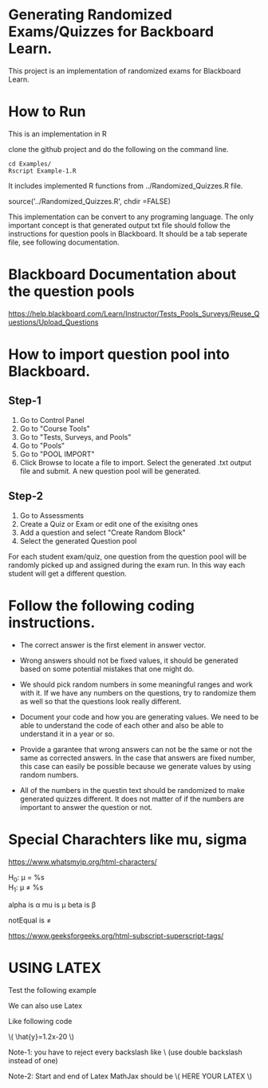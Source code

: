 # Generating Randomized Exams/Quizzes for Backboard Learn. 

This project is an implementation of randomized exams for Blackboard Learn. 

# How to Run 
This is an implementation in R

clone the github project and do the following on the command line. 

```
cd Examples/
Rscript Example-1.R
```

It includes implemented R functions from  ../Randomized_Quizzes.R file. 

source('../Randomized_Quizzes.R',  chdir =FALSE)


This implementation can be convert to any programing language. The only important concept is that generated output txt file 
should follow the instructions for question pools in Blackboard. It should be a tab seperate file, see following documentation.  


# Blackboard Documentation about the question pools 

https://help.blackboard.com/Learn/Instructor/Tests_Pools_Surveys/Reuse_Questions/Upload_Questions


# How to import question pool into Blackboard. 

## Step-1

1. Go to Control Panel 
2. Go to "Course Tools"
3. Go to "Tests, Surveys, and Pools"
4. Go to "Pools"
5. Go to "POOL IMPORT"
6. Click Browse to locate a file to import. Select the generated .txt output file and submit. 
A new question pool will be generated. 

## Step-2 

1. Go to Assessments
2. Create a Quiz or Exam or edit one of the exisitng ones 
3. Add a question and select "Create Random Block"
4. Select the generated Question pool 

For each student exam/quiz, one question from the question pool will be randomly picked up and assigned during the exam run. 
In this way each student will get a different question.  



# Follow the following coding instructions. 

* The correct answer is the first element in answer vector. 

* Wrong answers should not be fixed values, it should be generated based on some potential mistakes that one might do.

* We should pick random numbers in some meaningful ranges and work with it. If we have any numbers on the questions, try to randomize them as well so that the questions look really different.

* Document your code and how you are generating values. We need to be able to understand the code of each other and also be able to understand it in a year or so.

* Provide a garantee that wrong answers can not be the same or not the same as corrected answers. In the case that answers are fixed number, this case can easily be possible because we 
generate values by using random numbers. 

* All of the numbers in the questin text should be randomized to make generated quizzes different. It does not matter of if the numbers are important to answer the question or not. 



# Special Charachters like mu, sigma 

https://www.whatsmyip.org/html-characters/

H<sub>0</sub>: &mu; = %s <br> H<sub>1</sub>: &mu; &ne; %s  <br>

alpha is  &alpha; 
mu    is  &mu; 
beta  is &beta; 

notEqual is &ne; 

https://www.geeksforgeeks.org/html-subscript-superscript-tags/


# USING LATEX 
Test the following example 



We can also use Latex 


Like following code 

\\( \\hat{y}=1.2x-20 \\) 

<script src=\"https://cdn.mathjax.org/mathjax/latest/MathJax.js?config=TeX-AMS-MML_HTMLorMML\" type=\"text/javascript\"></script>

Note-1: you have to reject every backslash like \\ (use double backslash instead of one)

Note-2: Start and end of Latex MathJax should be \\(   HERE YOUR LATEX \\) 



